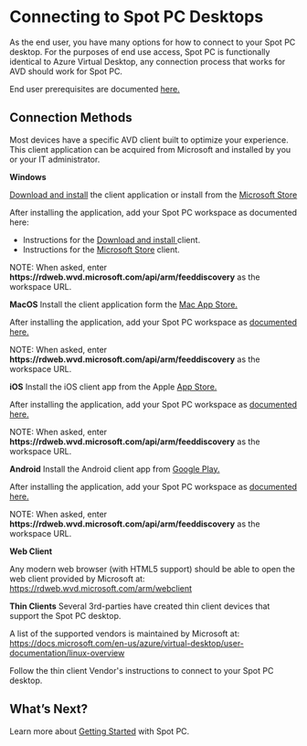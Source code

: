 <meta name="robots" content="noindex">

# Connecting to Spot PC Desktops

As the end user, you have many options for how to connect to your Spot PC desktop. For the purposes of end use access, Spot PC is functionally identical to Azure Virtual Desktop, any connection process that works for AVD should work for Spot PC.

End user prerequisites are documented [here.](spot-pc/getting-started/prerequisites/end-user-prerequisites)

## Connection Methods
Most devices have a specific AVD client built to optimize your experience.  This client application can be acquired from Microsoft and installed by you or your IT administrator.

**Windows**

[Download and install](https://docs.microsoft.com/en-us/azure/virtual-desktop/user-documentation/connect-windows-7-10) the client application or install from the [Microsoft Store](https://www.microsoft.com/store/productId/9WZDNCRFJ3PS)

After installing the application, add your Spot PC workspace as documented here:
* Instructions for the [Download and install ](https://docs.microsoft.com/en-us/azure/virtual-desktop/user-documentation/connect-windows-7-10#subscribe-to-a-workspace) client.
* Instructions for the [Microsoft Store](https://docs.microsoft.com/en-us/azure/virtual-desktop/user-documentation/connect-microsoft-store#subscribe-to-a-workspace) client.

NOTE: When asked, enter **https<area>://rdweb.wvd.microsoft.com/api/arm/feeddiscovery** as the workspace URL.

**MacOS**
Install the client application form the [Mac App Store.](https://apps.apple.com/app/microsoft-remote-desktop/id1295203466?mt=12)

After installing the application, add your Spot PC workspace as [documented here.](https://docs.microsoft.com/en-us/azure/virtual-desktop/user-documentation/connect-macos#subscribe-to-a-feed)

NOTE: When asked, enter **https<area>://rdweb.wvd.microsoft.com/api/arm/feeddiscovery** as the workspace URL.

**iOS**
Install the iOS client app from the Apple [App Store.](https://aka.ms/rdios)

After installing the application, add your Spot PC workspace as [documented here.](https://docs.microsoft.com/en-us/azure/virtual-desktop/user-documentation/connect-ios#subscribe-to-a-feed)

NOTE: When asked, enter **https<area>://rdweb.wvd.microsoft.com/api/arm/feeddiscovery** as the workspace URL.

**Android**
Install the Android client app from [Google Play.](https://play.google.com/store/apps/details?id=com.microsoft.rdc.androidx)

After installing the application, add your Spot PC workspace as [documented here.](https://docs.microsoft.com/en-us/azure/virtual-desktop/user-documentation/connect-android#subscribe-to-a-feed)

NOTE: When asked, enter **https<area>://rdweb.wvd.microsoft.com/api/arm/feeddiscovery** as the workspace URL.

**Web Client**

Any modern web browser (with HTML5 support) should be able to open the web client provided by Microsoft at: https://rdweb.wvd.microsoft.com/arm/webclient

**Thin Clients**
Several 3rd-parties have created thin client devices that support the Spot PC desktop.  

A list of the supported vendors is maintained by Microsoft at: https://docs.microsoft.com/en-us/azure/virtual-desktop/user-documentation/linux-overview

Follow the thin client Vendor's instructions to connect to your Spot PC desktop.

## What’s Next?

Learn more about [Getting Started](spot-pc/getting-started/) with Spot PC.
